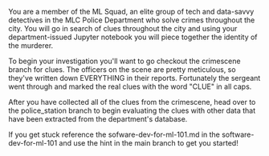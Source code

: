 You are a member of the ML Squad, an elite group of tech and data-savvy detectives in the MLC Police Department who solve crimes throughout the city.  You will go in search of clues throughout the city and using your department-issued Jupyter notebook you will piece together the identity of the murderer.

To begin your investigation you'll want to go checkout the crimescene branch for clues.  The officers on the scene are pretty meticulous, so they've written down EVERYTHING in their reports. Fortunately the sergeant went through and marked the real clues with the word "CLUE" in all caps.

After you have collected all of the clues from the crimescene, head over to the police_station branch to begin evaluating the clues with other data that have been extracted from the department's database.

If you get stuck reference the sofware-dev-for-ml-101.md in the software-dev-for-ml-101 and use the hint in the main branch to get you started!
